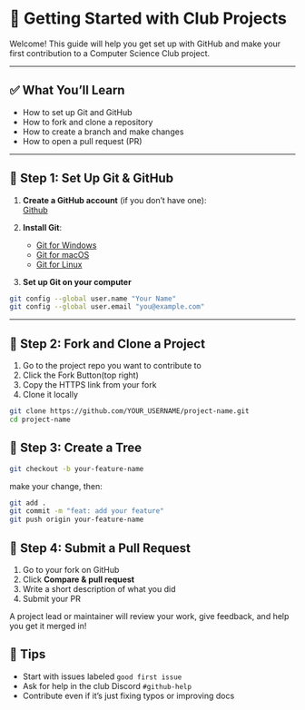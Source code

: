 # 🚀 Getting Started with Club Projects

Welcome! This guide will help you get set up with GitHub and make your first contribution to a Computer Science Club project.

---

## ✅ What You’ll Learn

- How to set up Git and GitHub
- How to fork and clone a repository
- How to create a branch and make changes
- How to open a pull request (PR)

---

## 🧰 Step 1: Set Up Git & GitHub

1. **Create a GitHub account** (if you don’t have one):  
   [Github](https://github.com/)

3. **Install Git**:  
   - [Git for Windows](https://git-scm.com/download/win)  
   - [Git for macOS](https://git-scm.com/download/mac)  
   - [Git for Linux](https://git-scm.com/download/linux)

4. **Set up Git on your computer**  
```bash
git config --global user.name "Your Name"
git config --global user.email "you@example.com"
```
---

## 🔄 Step 2: Fork and Clone a Project
1. Go to the project repo you want to contribute to
2. Click the Fork Button(top right)
3. Copy the HTTPS link from your fork
4. Clone it locally
```bash
git clone https://github.com/YOUR_USERNAME/project-name.git
cd project-name
```
## 🌿 Step 3: Create a Tree
```bash
git checkout -b your-feature-name
```
make your change, then:

```bash
git add .
git commit -m "feat: add your feature"
git push origin your-feature-name
```
## 🚀 Step 4: Submit a Pull Request
1. Go to your fork on GitHub
2. Click **Compare & pull request**
3. Write a short description of what you did
4. Submit your PR

A project lead or maintainer will review your work, give feedback, and help you get it merged in!

## 🧠 Tips
- Start with issues labeled `good first issue`
- Ask for help in the club Discord `#github-help`
- Contribute even if it’s just fixing typos or improving docs


